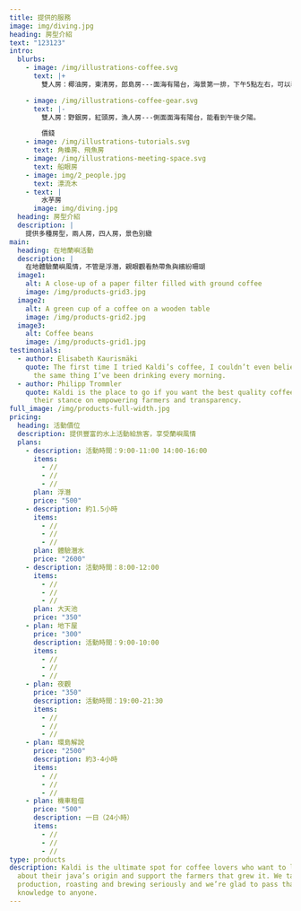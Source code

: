 ```yaml
---
title: 提供的服務
image: img/diving.jpg
heading: 房型介紹
text: "123123"
intro:
  blurbs:
    - image: /img/illustrations-coffee.svg
      text: |+
        雙人房：椰油房，東清房，郎島房---面海有陽台，海景第一排，下午5點左右，可以看到閃耀的夕陽

    - image: /img/illustrations-coffee-gear.svg
      text: |-
        雙人房：野銀房，紅頭房，漁人房---側面面海有陽台，能看到午後夕陽。

        價錢
    - image: /img/illustrations-tutorials.svg
      text: 角蟂房、飛魚房
    - image: /img/illustrations-meeting-space.svg
      text: 船眼房
    - image: img/2_people.jpg
      text: 漂流木
    - text: |
        水芋房
      image: img/diving.jpg
  heading: 房型介紹
  description: |
    提供多種房型，兩人房，四人房，景色別緻
main:
  heading: 在地蘭嶼活動
  description: |
    在地體驗蘭嶼風情，不管是浮潛，親眼觀看熱帶魚與繽紛珊瑚
  image1:
    alt: A close-up of a paper filter filled with ground coffee
    image: /img/products-grid3.jpg
  image2:
    alt: A green cup of a coffee on a wooden table
    image: /img/products-grid2.jpg
  image3:
    alt: Coffee beans
    image: /img/products-grid1.jpg
testimonials:
  - author: Elisabeth Kaurismäki
    quote: The first time I tried Kaldi’s coffee, I couldn’t even believe that was
      the same thing I’ve been drinking every morning.
  - author: Philipp Trommler
    quote: Kaldi is the place to go if you want the best quality coffee. I love
      their stance on empowering farmers and transparency.
full_image: /img/products-full-width.jpg
pricing:
  heading: 活動價位
  description: 提供豐富的水上活動給旅客，享受蘭嶼風情
  plans:
    - description: 活動時間：9:00-11:00 14:00-16:00
      items:
        - //
        - //
        - //
      plan: 浮潛
      price: "500"
    - description: 約1.5小時
      items:
        - //
        - //
        - //
      plan: 體驗潛水
      price: "2600"
    - description: 活動時間：8:00-12:00
      items:
        - //
        - //
        - //
      plan: 大天池
      price: "350"
    - plan: 地下屋
      price: "300"
      description: 活動時間：9:00-10:00
      items:
        - //
        - //
        - //
    - plan: 夜觀
      price: "350"
      description: 活動時間：19:00-21:30
      items:
        - //
        - //
        - //
    - plan: 環島解說
      price: "2500"
      description: 約3-4小時
      items:
        - //
        - //
        - //
    - plan: 機車租借
      price: "500"
      description: 一日（24小時）
      items:
        - //
        - //
        - //
type: products
description: Kaldi is the ultimate spot for coffee lovers who want to learn
  about their java’s origin and support the farmers that grew it. We take coffee
  production, roasting and brewing seriously and we’re glad to pass that
  knowledge to anyone.
---
```

